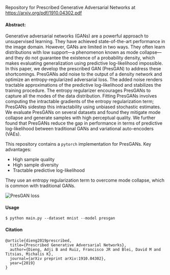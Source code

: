 Repository for Prescribed Generative Adversarial Networks at https://arxiv.org/pdf/1910.04302.pdf

#### Abstract:

Generative adversarial networks (GANs) are a powerful approach to unsupervised learning. They have achieved state-of-the-art performance in the image domain. However, GANs are limited in two ways. They often learn distributions
with low support—a phenomenon known as mode collapse—and they do not guarantee the existence of a probability density, which makes evaluating generalization using predictive log-likelihood impossible. In this paper, we develop
the prescribed GAN (PresGAN) to address these shortcomings. PresGANs add noise to the output of a density network and optimize an entropy-regularized adversarial loss. The added noise renders tractable approximations of the predictive log-likelihood and stabilizes the training procedure. The entropy regularizer encourages PresGANs to capture all the modes of the data distribution. Fitting PresGANs involves computing the intractable gradients of
the entropy regularization term; PresGANs sidestep this intractability using unbiased stochastic estimates. We evaluate PresGANs on several datasets and found they mitigate mode collapse and generate samples with high perceptual quality. We further found that PresGANs reduce the gap in performance in terms of predictive log-likelihood between traditional GANs and variational
auto-encoders (VAEs).

This repository contains a `pytorch` implementation for PresGANs. Key advantages:

- High sample quality
- High sample diversity
- Tractable predictive log-likelihood

They use an entropy regularization term to overcome mode collapse, which is common with traditional GANs.

![PresGAN loss](https://imgur.com/DYIewZe.png)

#### Usage

`$ python main.py --dataset mnist --model presgan`

#### Citation

```
@article{dieng2019prescribed,
  title={Prescribed Generative Adversarial Networks},
  author={Dieng, Adji B and Ruiz, Francisco JR and Blei, David M and Titsias, Michalis K},
  journal={arXiv preprint arXiv:1910.04302},
  year={2019}
}
```
